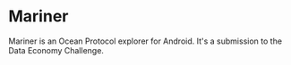 # Mariner

Mariner is an Ocean Protocol explorer for Android. It's a submission to the Data Economy Challenge.
